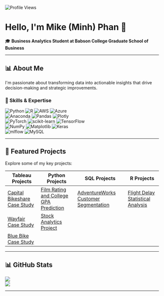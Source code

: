 ![Profile Views](https://komarev.com/ghpvc/?username=MinhPhanBabsonMSBA)

# Hello, I'm Mike (Minh) Phan 👋  
🎓 **Business Analytics Student at Babson College Graduate School of Business**  

---

## 📊 About Me  
I'm passionate about transforming data into actionable insights that drive decision-making and strategic improvements.

### 🔹 Skills & Expertise 

![Python](https://img.shields.io/badge/python-3670A0?style=for-the-badge&logo=python&logoColor=ffdd54) ![R](https://img.shields.io/badge/r-%23276DC3.svg?style=for-the-badge&logo=r&logoColor=white) ![AWS](https://img.shields.io/badge/AWS-%23FF9900.svg?style=for-the-badge&logo=amazon-aws&logoColor=white) ![Azure](https://img.shields.io/badge/azure-%230072C6.svg?style=for-the-badge&logo=microsoftazure&logoColor=white)  
![Anaconda](https://img.shields.io/badge/Anaconda-%2344A833.svg?style=for-the-badge&logo=anaconda&logoColor=white) ![Pandas](https://img.shields.io/badge/pandas-%23150458.svg?style=for-the-badge&logo=pandas&logoColor=white) ![Plotly](https://img.shields.io/badge/Plotly-%233F4F75.svg?style=for-the-badge&logo=plotly&logoColor=white)  
![PyTorch](https://img.shields.io/badge/PyTorch-%23EE4C2C.svg?style=for-the-badge&logo=PyTorch&logoColor=white) ![scikit-learn](https://img.shields.io/badge/scikit--learn-%23F7931E.svg?style=for-the-badge&logo=scikit-learn&logoColor=white) ![TensorFlow](https://img.shields.io/badge/TensorFlow-%23FF6F00.svg?style=for-the-badge&logo=TensorFlow&logoColor=white)  
![NumPy](https://img.shields.io/badge/numpy-%23013243.svg?style=for-the-badge&logo=numpy&logoColor=white) ![Matplotlib](https://img.shields.io/badge/Matplotlib-%23ffffff.svg?style=for-the-badge&logo=Matplotlib&logoColor=black) ![Keras](https://img.shields.io/badge/Keras-%23D00000.svg?style=for-the-badge&logo=Keras&logoColor=white)  
![mlflow](https://img.shields.io/badge/mlflow-%23d9ead3.svg?style=for-the-badge&logo=numpy&logoColor=blue) ![MySQL](https://img.shields.io/badge/mysql-4479A1.svg?style=for-the-badge&logo=mysql&logoColor=white)  

---

## 📂 Featured Projects  
Explore some of my key projects:  

| **Tableau Projects** | **Python Projects** | **SQL Projects** | **R Projects** |
|----------------------|--------------------|------------------|--------------|
| [Capital Bikeshare Case Study](https://github.com/MinhPhanBabsonMSBA/Bike-Share-Case-Study) | [Film Rating and College GPA Prediction](https://github.com/MinhPhanBabsonMSBA/Introduction?tab=readme-ov-file#film-label-prediction-and-college-gpa-data-analysis) | [AdventureWorks Customer Segmentation](https://github.com/MinhPhanBabsonMSBA/AdventureWorks_Customer_Segmentation) | [Flight Delay Statistical Analysis](https://github.com/MinhPhanBabsonMSBA/Flight-Delay-Stat-Analysis) |
| [Wayfair Case Study](https://github.com/MinhPhanBabsonMSBA/Wayfair-Case-study) | [Stock Analytics Project](https://github.com/MinhPhanBabsonMSBA/Stock-analysis-) | | |
| [Blue Bike Case Study](https://github.com/MinhPhanBabsonMSBA/Blue-Bike-Case-Study) | | | |

---

## 📊 GitHub Stats  
![](https://github-readme-stats.vercel.app/api?username=MinhPhanBabsonMSBA&theme=dark&hide_border=false&include_all_commits=false&count_private=false)  
![](https://github-readme-streak-stats.herokuapp.com/?user=MinhPhanBabsonMSBA&theme=dark&hide_border=false)  

---






